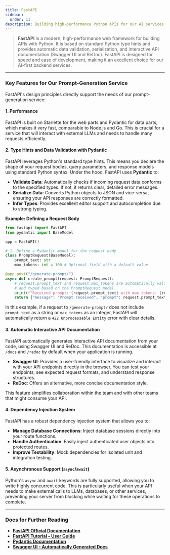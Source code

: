 ```yaml
---
title: FastAPI
sidebar:
  order: 11
description: Building high-performance Python APIs for our AI services.
---
```


> **FastAPI** is a modern, high-performance web framework for building APIs with Python. It is based on standard Python type hints and provides automatic data validation, serialization, and interactive API documentation (Swagger UI and ReDoc). FastAPI is designed for speed and ease of development, making it an excellent choice for our AI-first backend services.

---

### **Key Features for Our Prompt-Generation Service**

FastAPI's design principles directly support the needs of our prompt-generation service:

#### **1. Performance**

FastAPI is built on Starlette for the web parts and Pydantic for data parts, which makes it very fast, comparable to Node.js and Go. This is crucial for a service that will interact with external LLMs and needs to handle many requests efficiently.

#### **2. Type Hints and Data Validation with Pydantic**

FastAPI leverages Python's standard type hints. This means you declare the shape of your request bodies, query parameters, and response models using standard Python syntax. Under the hood, FastAPI uses **Pydantic** to:

- **Validate Data**: Automatically checks if incoming request data conforms to the specified types. If not, it returns clear, detailed error messages.
- **Serialize Data**: Converts Python objects to JSON and vice-versa, ensuring your API responses are correctly formatted.
- **Infer Types**: Provides excellent editor support and autocompletion due to strong typing.

**Example: Defining a Request Body**

```python
from fastapi import FastAPI
from pydantic import BaseModel

app = FastAPI()

# 1. Define a Pydantic model for the request body
class PromptRequest(BaseModel):
    prompt_text: str
    max_tokens: int = 100 # Optional field with a default value

@app.post("/generate-prompt/")
async def create_prompt(request: PromptRequest):
    # request.prompt_text and request.max_tokens are automatically validated
    # and typed based on the PromptRequest model.
    print(f"Received prompt: {request.prompt_text} with max tokens: {request.max_tokens}")
    return {"message": "Prompt received", "prompt": request.prompt_text}
```

In this example, if a request to `/generate-prompt/` does not include `prompt_text` as a string or `max_tokens` as an integer, FastAPI will automatically return a `422 Unprocessable Entity` error with clear details.

#### **3. Automatic Interactive API Documentation**

FastAPI automatically generates interactive API documentation from your code, using Swagger UI and ReDoc. This documentation is accessible at `/docs` and `/redoc` by default when your application is running.

- **Swagger UI**: Provides a user-friendly interface to visualize and interact with your API endpoints directly in the browser. You can test your endpoints, see expected request formats, and understand response structures.
- **ReDoc**: Offers an alternative, more concise documentation style.

This feature simplifies collaboration within the team and with other teams that might consume your API.

#### **4. Dependency Injection System**

FastAPI has a robust dependency injection system that allows you to:

- **Manage Database Connections**: Inject database sessions directly into your route functions.
- **Handle Authentication**: Easily inject authenticated user objects into protected routes.
- **Improve Testability**: Mock dependencies for isolated unit and integration testing.

#### **5. Asynchronous Support (`async`/`await`)**

Python's `async` and `await` keywords are fully supported, allowing you to write highly concurrent code. This is particularly useful when your API needs to make external calls to LLMs, databases, or other services, preventing your server from blocking while waiting for these operations to complete.

---

### **Docs for Further Reading**

- [**FastAPI Official Documentation**](https://fastapi.tiangolo.com/)
- [**FastAPI Tutorial - User Guide**](https://fastapi.tiangolo.com/tutorial/)
- [**Pydantic Documentation**](https://docs.pydantic.dev/latest/)
- [**Swagger UI - Automatically Generated Docs**](https://fastapi.tiangolo.com/features/#automatic-docs)
